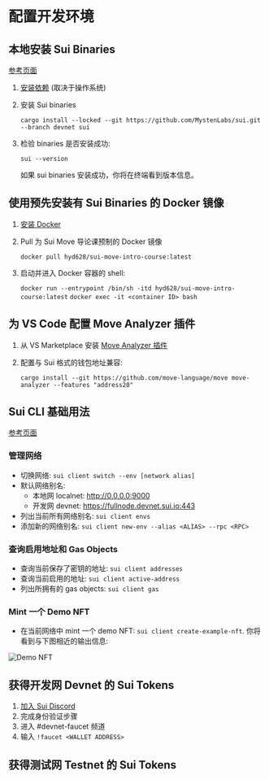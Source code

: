 # 配置开发环境

## 本地安装 Sui Binaries 

[参考页面](https://docs.sui.io/build/install#install-sui-binaries)

1. [安装依赖](https://docs.sui.io/build/install#prerequisites) (取决于操作系统)   

2. 安装 Sui binaries
    
    `cargo install --locked --git https://github.com/MystenLabs/sui.git --branch devnet sui`

3. 检验 binaries 是否安装成功:

    `sui --version`

    如果 sui binaries 安装成功，你将在终端看到版本信息。
    
## 使用预先安装有 Sui Binaries 的 Docker 镜像

1. [安装 Docker](https://docs.docker.com/get-docker/)

2. Pull 为 Sui Move 导论课预制的 Docker 镜像

    `docker pull hyd628/sui-move-intro-course:latest`

3. 启动并进入 Docker 容器的 shell:

    `docker run --entrypoint /bin/sh -itd hyd628/sui-move-intro-course:latest`
    `docker exec -it <container ID> bash`

## 为 VS Code 配置 Move Analyzer 插件

1. 从 VS Marketplace 安装 [Move Analyzer 插件](https://marketplace.visualstudio.com/items?itemName=move.move-analyzer)

2. 配置与 Sui 格式的钱包地址兼容:

    `cargo install --git https://github.com/move-language/move move-analyzer --features "address20"`

## Sui CLI 基础用法

[参考页面](https://docs.sui.io/build/cli-client)

### 管理网络

- 切换网络: `sui client switch --env [network alias]`
- 默认网络别名: 
    - 本地网 localnet: http://0.0.0.0:9000
    - 开发网 devnet: https://fullnode.devnet.sui.io:443
- 列出当前所有网络别名: `sui client envs`
- 添加新的网络别名: `sui client new-env --alias <ALIAS> --rpc <RPC>`

### 查询启用地址和 Gas Objects

- 查询当前保存了密钥的地址: `sui client addresses`
- 查询当前启用的地址: `sui client active-address`
- 列出所拥有的 gas objects: `sui client gas`

### Mint 一个 Demo NFT

- 在当前网络中 mint 一个 demo NFT: `sui client create-example-nft`. 你将看到与下图相近的输出信息:

![Demo NFT](https://github.com/sui-foundation/sui-move-intro-course/blob/main/unit-one/images/demo-nft.png)

## 获得开发网 Devnet 的 Sui Tokens

1. [加入 Sui Discord](https://discord.gg/sui)
2. 完成身份验证步骤
3. 进入 #devnet-faucet 频道
4. 输入 `!faucet <WALLET ADDRESS>`

## 获得测试网 Testnet 的 Sui Tokens




